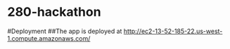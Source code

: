# 280-hackathon

#Deployment
##The app is deployed at http://ec2-13-52-185-22.us-west-1.compute.amazonaws.com/

